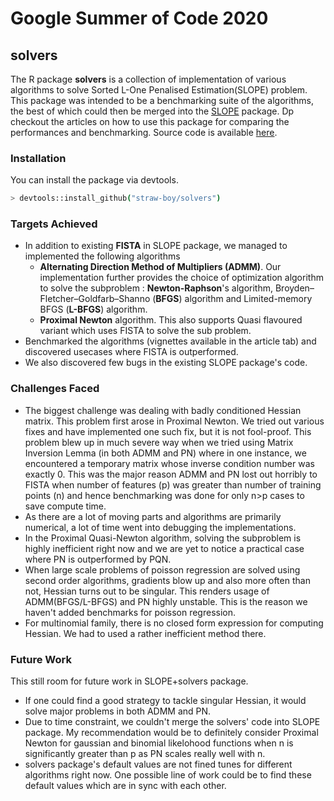 # Google Summer of Code 2020
## solvers
The R package **solvers** is a collection of implementation of various algorithms to solve Sorted L-One Penalised Estimation(SLOPE) problem. This package was intended to be a benchmarking suite of the algorithms, the best of which could then be merged into the [SLOPE] package. Dp checkout the articles on how to use this package for comparing the performances and benchmarking. Source code is available [here].

### Installation
You can install the package via devtools.
```sh
> devtools::install_github("straw-boy/solvers")
```

### Targets Achieved
* In addition to existing **FISTA** in SLOPE package, we managed to implemented the following algorithms
  * **Alternating Direction Method of Multipliers (ADMM)**. Our implementation further provides the choice of optimization algorithm to solve the subproblem :         **Newton-Raphson**'s algorithm, Broyden–Fletcher–Goldfarb–Shanno (**BFGS**) algorithm and Limited-memory BFGS (**L-BFGS**) algorithm.
  * **Proximal Newton** algorithm. This also supports Quasi flavoured variant which uses FISTA to solve the sub problem.
* Benchmarked the algorithms (vignettes available in the article tab) and discovered usecases where FISTA is outperformed.
* We also discovered few bugs in the existing SLOPE package's code.

### Challenges Faced
- The biggest challenge was dealing with badly conditioned Hessian matrix. This problem first arose in Proximal Newton. We tried out various fixes and have implemented one such fix, but it is not fool-proof. This problem blew up in much severe way when we tried using Matrix Inversion Lemma (in both ADMM and PN) where in one instance, we encountered a temporary matrix whose inverse condition number was exactly 0. This was the major reason ADMM and PN lost out horribly to FISTA when number of features (p) was greater than number of training points (n) and hence benchmarking was done for only n>p cases to save compute time.
- As there are a lot of moving parts and algorithms are primarily numerical, a lot of time went into debugging the implementations.
- In the Proximal Quasi-Newton algorithm, solving the subproblem is highly inefficient right now and we are yet to notice a practical case where PN is outperformed by PQN.
- When large scale problems of poisson regression are solved using second order algorithms, gradients blow up and also more often than not, Hessian turns out to be singular. This renders usage of ADMM(BFGS/L-BFGS) and PN highly unstable. This is the reason we haven't added benchmarks for poisson regression.
- For multinomial family, there is no closed form expression for computing Hessian. We had to used a rather inefficient method there.

### Future Work
This still room for future work in SLOPE+solvers package.
- If one could find a good strategy to tackle singular Hessian, it would solve major problems in both ADMM and PN.
- Due to time constraint, we couldn't merge the solvers' code into SLOPE package. My recommendation would be to definitely consider Proximal Newton for gaussian and binomial likelohood functions when n is significantly greater than p as PN scales really well with n.
- solvers package's default values are not fined tunes for different algorithms right now. One possible line of work could be to find these default values which are in sync with each other.

[SLOPE]: https://jolars.github.io/SLOPE/
[here]: https://github.com/straw-boy/solvers
